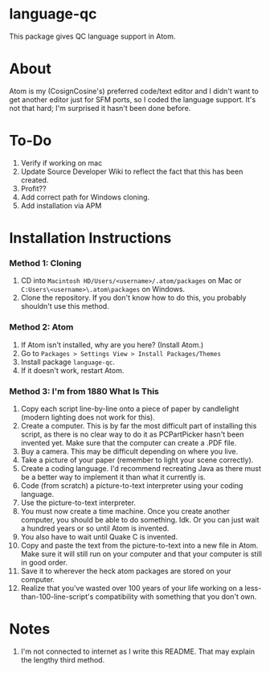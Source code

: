 # language-qc
This package gives QC language support in Atom.

# About
Atom is my (CosignCosine's) preferred code/text editor and I didn't want to get another editor just for SFM ports, so I coded the language support. It's not that hard; I'm surprised it hasn't been done before.

# To-Do

1. Verify if working on mac
2. Update Source Developer Wiki to reflect the fact that this has been created.
4. Profit??
5. Add correct path for Windows cloning.
6. Add installation via APM

# Installation Instructions
### Method 1: Cloning
1. CD into `Macintosh HD/Users/<username>/.atom/packages` on Mac or `C:Users\<username>\.atom\packages` on Windows.
2. Clone the repository. If you don't know how to do this, you probably shouldn't use this method.

### Method 2: Atom
1. If Atom isn't installed, why are you here? (Install Atom.)
2. Go to `Packages > Settings View > Install Packages/Themes`
3. Install package `language-qc`.
4. If it doesn't work, restart Atom.

### Method 3: I'm from 1880 What Is This
1. Copy each script line-by-line onto a piece of paper by candlelight (modern lighting does not work for this).
2. Create a computer. This is by far the most difficult part of installing this script, as there is no clear way to do it as PCPartPicker hasn't been invented yet. Make sure that the computer can create a .PDF file.
3. Buy a camera. This may be difficult depending on where you live.
4. Take a picture of your paper (remember to light your scene correctly).
5. Create a coding language. I'd recommend recreating Java as there must be a better way to implement it than what it currently is.
6. Code (from scratch) a picture-to-text interpreter using your coding language.
7. Use the picture-to-text interpreter.
8. You must now create a time machine. Once you create another computer, you should be able to do something. Idk. Or you can just wait a hundred years or so until Atom is invented.
9. You also have to wait until Quake C is invented.
10. Copy and paste the text from the picture-to-text into a new file in Atom. Make sure it will still run on your computer and that your computer is still in good order.
11. Save it to wherever the heck atom packages are stored on your computer.
12. Realize that you've wasted over 100 years of your life working on a less-than-100-line-script's compatibility with something that you don't own.

# Notes
1. I'm not connected to internet as I write this README. That may explain the lengthy third method.
